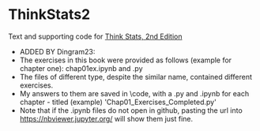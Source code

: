 ThinkStats2
===========

Text and supporting code for [Think Stats, 2nd Edition](http://greenteapress.com/thinkstats2/index.html)


- ADDED BY Dingram23:
- The exercises in this book were provided as follows (example for chapter one): chap01ex.ipynb and .py
- The files of different type, despite the similar name, contained different exercises.
- My answers to them are saved in \code, with a .py and .ipynb for each chapter - titled (example) 'Chap01_Exercises_Completed.py'
- Note that if the .ipynb files do not open in github, pasting the url into https://nbviewer.jupyter.org/ will show them just fine.
